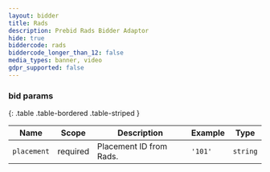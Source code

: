 ```yaml
---
layout: bidder
title: Rads
description: Prebid Rads Bidder Adaptor
hide: true
biddercode: rads
biddercode_longer_than_12: false
media_types: banner, video 
gdpr_supported: false
---
```



### bid params

{: .table .table-bordered .table-striped }

| Name          | Scope    | Description                                                                | Example                | Type            |
|---------------|----------|----------------------------------------------------------------------------|------------------------|-----------------|
| `placement`   | required | Placement ID from Rads.                                                    | `'101'`                  | `string`        |

